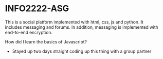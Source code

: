 # INFO2222-ASG

This is a social platform implemented with html, css, js and python.
It includes messaging and forums. In addition, messaging is implemented 
with end-to-end encryption.

How did I learn the basics of Javascript?
- Stayed up two days straight coding up this thing with a group partner

